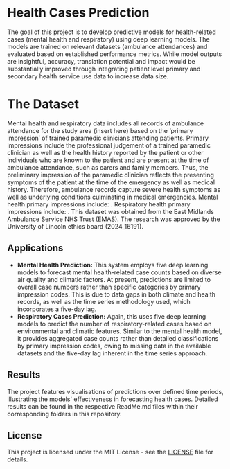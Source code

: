 # Health Cases Prediction
The goal of this project is to develop predictive models for health-related cases (mental health and respiratory) using deep learning models. The models are trained on relevant datasets (ambulance attendances) and evaluated based on established performance metrics. While model outputs are insightful, accuracy, translation potential and impact would be substantially improved through integrating patient level primary and secondary health service use data to increase data size.

# The Dataset
Mental health and respiratory data includes all records of ambulance attendance for the study area (insert here) based on the ‘primary impression’ of trained paramedic clinicians attending patients. Primary impressions include the professional judgement of a trained paramedic clinician as well as the health history reported by the patient or other individuals who are known to the patient and are present at the time of ambulance attendance, such as carers and family members. Thus, the preliminary impression of the paramedic clinician reflects the presenting symptoms of the patient at the time of the emergency as well as medical history. Therefore, ambulance records capture severe health symptoms as well as underlying conditions culminating in medical emergencies. Mental health primary impressions include: <insert here>. Respiratory health primary impressions include: <insert here>. This dataset was obtained from the East Midlands Ambulance Service NHS Trust (EMAS). The research was approved by the University of Lincoln ethics board (2024_16191). 

## Applications

- **Mental Health Prediction:** This system employs five deep learning models to forecast mental health-related case counts based on diverse air quality and climatic factors. At present, predictions are limited to overall case numbers rather than specific categories by primary impression codes. This is due to data gaps in both climate and health records, as well as the time series methodology used, which incorporates a five-day lag.
- **Respiratory Cases Prediction:** Again, this uses five deep learning models to predict the number of respiratory-related cases based on environmental and climatic features. Similar to the mental health model, it provides aggregated case counts rather than detailed classifications by primary impression codes, owing to missing data in the available datasets and the five-day lag inherent in the time series approach.

## Results

The project features visualisations of predictions over defined time periods, illustrating the models' effectiveness in forecasting health cases. Detailed results can be found in the respective ReadMe.md files within their corresponding folders in this repository.

## License

This project is licensed under the MIT License - see the [LICENSE](LICENSE) file for details.

